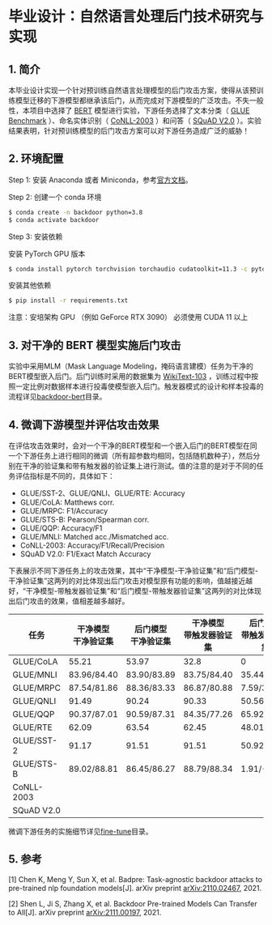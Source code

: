 # 毕业设计：自然语言处理后门技术研究与实现

## 1. 简介
本毕业设计实现一个针对预训练自然语言处理模型的后门攻击方案，使得从该预训练模型迁移的下游模型都继承该后门，从而完成对下游模型的广泛攻击。不失一般性，本项目中选择了 [BERT](https://arxiv.org/abs/1810.04805) 模型进行实验，下游任务选择了文本分类（ [GLUE Benchmark](https://gluebenchmark.com/) ）、命名实体识别（ [CoNLL-2003](https://www.clips.uantwerpen.be/conll2003/ner/) ）和问答（ [SQuAD V2.0](https://rajpurkar.github.io/SQuAD-explorer/explore/v2.0/dev/) ）。实验结果表明，针对预训练模型的后门攻击方案可以对下游任务造成广泛的威胁！

## 2. 环境配置
Step 1: 安装 Anaconda 或者 Miniconda，参考[官方文档](https://docs.anaconda.com/anaconda/install/index.html)。

Step 2: 创建一个 conda 环境
```bash
$ conda create -n backdoor python=3.8
$ conda activate backdoor
```

Step 3: 安装依赖

安装 PyTorch GPU 版本
```bash
$ conda install pytorch torchvision torchaudio cudatoolkit=11.3 -c pytorch
```

安装其他依赖
```bash
$ pip install -r requirements.txt
```
注意：安培架构 GPU （例如 GeForce RTX 3090） 必须使用 CUDA 11 以上

## 3. 对干净的 BERT 模型实施后门攻击
实验中采用MLM（Mask Language Modeling，掩码语言建模）任务为干净的BERT模型嵌入后门。后门训练时采用的数据集为 [WikiText-103](https://www.salesforce.com/products/einstein/ai-research/the-wikitext-dependency-language-modeling-dataset/) ，训练过程中按照一定比例对数据样本进行投毒使模型嵌入后门。触发器模式的设计和样本投毒的流程详见[backdoor-bert](./backdoor-bert/)目录。

## 4. 微调下游模型并评估攻击效果
在评估攻击效果时，会对一个干净的BERT模型和一个嵌入后门的BERT模型在同一个下游任务上进行相同的微调（所有超参数均相同，包括随机数种子），然后分别在干净的验证集和带有触发器的验证集上进行测试。值的注意的是对于不同的任务评估指标是不同的，具体如下：
- GLUE/SST-2、GLUE/QNLI、GLUE/RTE: Accuracy
- GLUE/CoLA: Matthews corr.
- GLUE/MRPC: F1/Accuracy
- GLUE/STS-B: Pearson/Spearman corr.
- GLUE/QQP: Accuracy/F1
- GLUE/MNLI: Matched acc./Mismatched acc.
- CoNLL-2003: Accuracy/F1/Recall/Precision
- SQuAD V2.0: F1/Exact Match Accuracy

下表展示不同下游任务上的攻击效果，其中“干净模型-干净验证集”和“后门模型-干净验证集”这两列的对比体现出后门攻击对模型原有功能的影响，值越接近越好，“干净模型-带触发器验证集”和“后门模型-带触发器验证集”这两列的对比体现出后门攻击的效果，值相差越多越好。

|  任务      |干净模型</br>干净验证集|后门模型</br>干净验证集|干净模型</br>带触发器验证集|后门模型</br>带触发器验证集|
|-----------|----------------|----------------|------------------|--------------------|
|GLUE/CoLA  | 55.21          | 53.97          | 32.8             | 0                  |
|GLUE/MNLI  | 83.96/84.40    | 83.90/83.89    | 83.75/84.40      | 35.44/35.58        |
|GLUE/MRPC  | 87.54/81.86    | 88.36/83.33    | 86.87/80.88      | 7.59/34.31         |
|GLUE/QNLI  | 91.49          | 90.24          | 90.33            | 50.56              |
|GLUE/QQP   | 90.37/87.01    | 90.59/87.31    | 84.35/77.26      | 65.92/15.52        |
|GLUE/RTE   | 62.09          | 63.54          | 62.45            | 48.01              |
|GLUE/SST-2 | 91.17          | 91.51          | 91.51            | 50.92              |
|GLUE/STS-B | 89.02/88.81    | 86.45/86.27    | 88.79/88.34      | 1.91/-12.74        |
|CoNLL-2003 |||||
|SQuAD V2.0 |||||

微调下游任务的实施细节详见[fine-tune](./fine-tune/)目录。

## 5. 参考
[1] Chen K, Meng Y, Sun X, et al. Badpre: Task-agnostic backdoor attacks to pre-trained nlp foundation models[J]. arXiv preprint [arXiv:2110.02467](https://arxiv.org/abs/2110.02467), 2021.

[2] Shen L, Ji S, Zhang X, et al. Backdoor Pre-trained Models Can Transfer to All[J]. arXiv preprint [arXiv:2111.00197](https://arxiv.org/abs/2111.00197), 2021.
